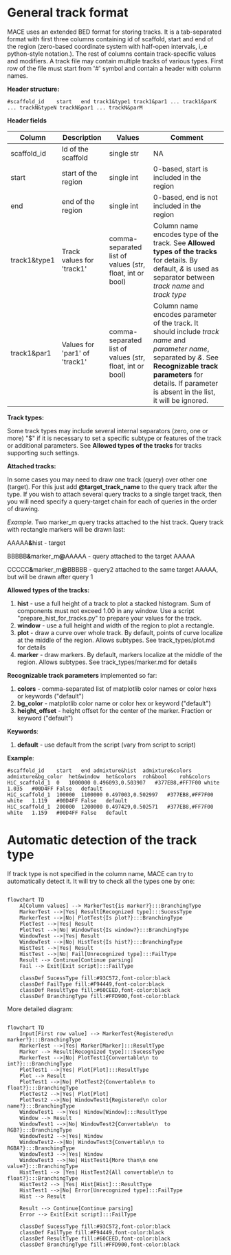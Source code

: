 # General track format

MACE uses an extended BED format for storing tracks. 
It is a tab-separated format with first three columns containing id of scaffold, start and end of the 
region (zero-based coordinate system with half-open intervals, i,.e python-style notation.). The rest of columns contain track-specific values and modifiers.
A track file may contain multiple tracks of various types. 
First row of the file must start from '#' symbol and contain a header with column names.

**Header structure:**

```
#scaffold_id    start   end track1&type1 track1&par1 ... track1&parK ... trackN&typeN trackN&par1 ... trackN&parM
```
**Header fields**

| Column        | Description         | Values                                                   | Comment                                                                                                                                                                                                                       |
| ------------- |---------------------|----------------------------------------------------------|-------------------------------------------------------------------------------------------------------------------------------------------------------------------------------------------------------------------------------|
| scaffold_id | Id of the scaffold  | single str | NA                                                                                                                                                                                                                            |
| start | start of the region | single int | 0-based, start is included in the  region                                                                                                                                                                                     |
| end | end of the region   | single int | 0-based, end is not included in the region                                                                                                                                                                                    |
| track1&type1 | Track values for 'track1' | comma-separated list of values (str, float, int or bool) | Column name encodes type of the track. See **Allowed types of the tracks** for details. By default, *&* is used as separator between *track name* and *track type*                                                            |
| track1&par1 | Values for 'par1' of 'track1' | comma-separated list of values (str, float, int or bool) | Column name encodes parameter of the track. It should include *track name* and *parameter name*, separated by *&*. See **Recognizable track parameters** for details. If parameter is absent in the list, it will be ignored. |

**Track types:**

Some track types may include several internal separators (zero, one or more) "$" if it is necessary to set a specific subtype or features of the track or additional parameters.
See **Allowed types of the tracks** for tracks supporting such settings.  

**Attached tracks:**

In some cases you may need to draw one track (query) over other one (target).
For this just add **@target_track_name** to the query track after the type.
If you wish to attach several query tracks to a single target track, then you will need  specify a query-target chain for each of queries in the order of drawing.  

*Example.* Two marker_m query tracks attached to the hist track. Query track with rectangle markers will be drawn last:

AAAAA<strong>&</strong>hist - target

BBBBB<strong>&</strong>marker_m<strong>@</strong>AAAAA - query attached to the target AAAAA

CCCCC<strong>&</strong>marker_m<strong>@</strong>BBBBB - query2 attached to the same target AAAAA, but will be drawn after query 1

**Allowed types of the tracks:**
1. **hist**          - use a full height of a track to plot a stacked histogram. Sum of components must not exceed 1.00 in any window. Use a script "prepare_hist_for_tracks.py" to prepare your values for the track.
2. **window**        - use a full height and width of the region to plot a rectangle.
3. **plot**          - draw a curve over whole track. By default, points of curve localize at the middle of the region. Allows subtypes. See track_types/plot.md for details
4. **marker**        - draw markers. By default, markers localize at the middle of the region. Allows subtypes. See track_types/marker.md for details


**Recognizable track parameters** implemented so far:
1. **colors** - comma-separated list of matplotlib color names or color hexs or keywords ("default") 
2. **bg_color** - matplotlib color name or color hex or keyword ("default")
3. **height_offset** - height offset for the center of the marker. Fraction or keyword ("default")

**Keywords**:
1. **default** - use default from the script (vary from script to script)


**Example**:
```
#scaffold_id	start	end	admixture&hist	admixture&colors	admixture&bg_color	het&window	het&colors	roh&bool	roh&colors
HiC_scaffold_1	0	1000000	0.496093,0.503907	#377EB8,#FF7F00	white	1.035	#00D4FF	False	default
HiC_scaffold_1	100000	1100000	0.497003,0.502997	#377EB8,#FF7F00	white	1.119	#00D4FF	False	default
HiC_scaffold_1	200000	1200000	0.497429,0.502571	#377EB8,#FF7F00	white	1.159	#00D4FF	False	default
```

# Automatic detection of the track type

If track type is not specified in the column name, MACE can try to automatically detect it.
It will try to check all the types one by one:

```mermaid

flowchart TD
    A[Column values] --> MarkerTest{is marker?}:::BranchingType
    MarkerTest -->|Yes| Result[Recognized type]:::SucessType
    MarkerTest -->|No| PlotTest{Is plot?}:::BranchingType
    PlotTest -->|Yes| Result
    PlotTest -->|No| WindowTest{Is window?}:::BranchingType
    WindowTest -->|Yes| Result
    WindowTest -->|No| HistTest{Is hist?}:::BranchingType
    HistTest -->|Yes| Result
    HistTest -->|No| Fail[Unrecognized type]:::FailType
    Result --> Continue[Continue parsing]
    Fail --> Exit[Exit script]:::FailType
    
    classDef SucessType fill:#93C572,font-color:black
    classDef FailType fill:#F94449,font-color:black
    classDef ResultType fill:#60CEED,font-color:black
    classDef BranchingType fill:#FFD900,font-color:black
```
More detailed diagram:
```mermaid

flowchart TD
    Input[First row value] --> MarkerTest{Registered\n marker?}:::BranchingType
    MarkerTest -->|Yes| Marker[Marker]:::ResultType
    Marker --> Result[Recognized type]:::SucessType
    MarkerTest -->|No| PlotTest1{Convertable\n to int?}:::BranchingType
    PlotTest1 -->|Yes| Plot[Plot]:::ResultType
    Plot --> Result
    PlotTest1 -->|No| PlotTest2{Convertable\n to float?}:::BranchingType
    PlotTest2 -->|Yes| Plot[Plot]
    PlotTest2 -->|No| WindowTest1{Registered\n color name?}:::BranchingType
    WindowTest1 -->|Yes| Window[Window]:::ResultType
    Window --> Result
    WindowTest1 -->|No| WindowTest2{Convertable\n  to RGB?}:::BranchingType
    WindowTest2 -->|Yes| Window
    WindowTest2-->|No| WindowTest3{Convertable\n to RGBA?}:::BranchingType
    WindowTest3 -->|Yes| Window
    WindowTest3 -->|No| HistTest1{More than\n one value?}:::BranchingType
    HistTest1 --> |Yes| HistTest2{All convertable\n to float?}:::BranchingType
    HistTest2 --> |Yes| Hist[Hist]:::ResultType
    HistTest1 -->|No| Error[Unrecognized type]:::FailType
    Hist --> Result

    Result --> Continue[Continue parsing]
    Error --> Exit[Exit script]:::FailType
    
    classDef SucessType fill:#93C572,font-color:black
    classDef FailType fill:#F94449,font-color:black
    classDef ResultType fill:#60CEED,font-color:black
    classDef BranchingType fill:#FFD900,font-color:black
```
